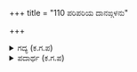 +++
title = "110 ಪರಿಪರಿಯ ದಾನಙ್ಗಳನು"

+++

<details><summary>ಗದ್ಯ (ಕ.ಗ.ಪ) </summary>

110. ತನ್ನನ್ನು ನಂಬಿ ಬದುಕುವ ಆಶ್ರಿತರನ್ನು ಲಕ್ಷಿಸದೆ, ನಾನಾ ರೀತಿಯ ದಾನಗಳನ್ನು ಪರರಿಗೆ ಕರೆಕರೆದು ಕೊಟ್ಟು, ಆಪ್ತರನ್ನು, ಬಾಂಧವರನ್ನು ಗೌರವಿಸದೆ ಪರರನ್ನು ಕಾಪಾಡಿ, ಗರ್ವದಿಂದಿರುವ ಪಾಪಿಗಳು ಯಮಲೋಕದಲ್ಲಿ ಯಾವ ಸ್ಥಿತಿಯಲ್ಲಿರುತ್ತಾರೆಂಬುದನ್ನು ವರ್ಣಿಸಲು ಯಾರು ತಿಳಿಯಬಲ್ಲರು?
</details>

<details><summary>ಪದಾರ್ಥ (ಕ.ಗ.ಪ) </summary>

ಸರಕು - ಗೌರವ/ಮನ್ನಣೆ, ಲೋಗರು - ಪರರು, ಅತಿಗಳೆ-ಕೀಳುಮಾಡು, ಉಬ್ಬರಿಸು-ಬೀಗು
</details>
